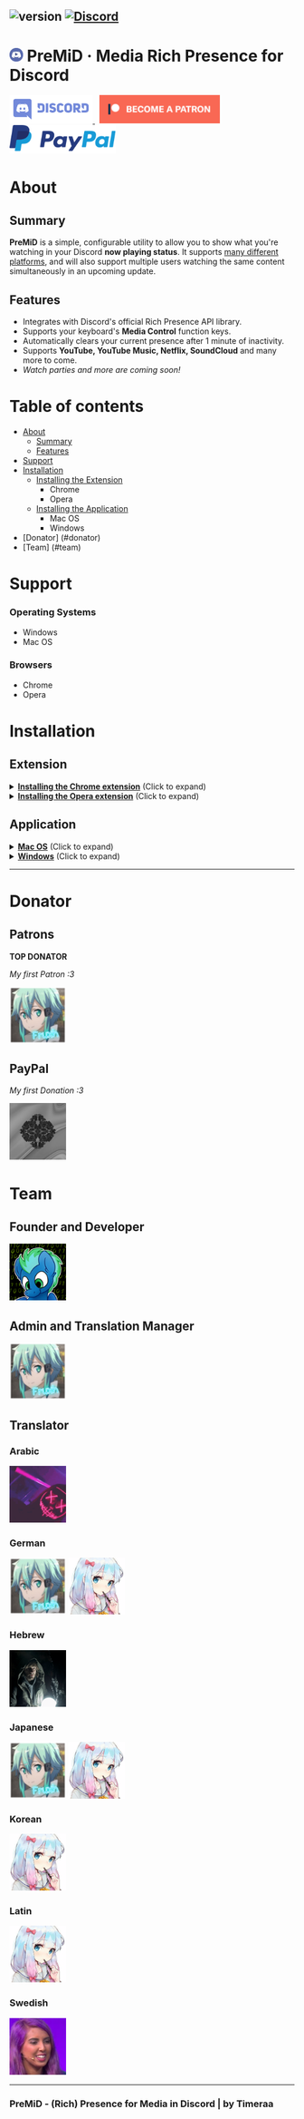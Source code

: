 ## ![version](https://img.shields.io/badge/Version-1.1-brightgreen.svg?style=flat-square) [![Discord](https://img.shields.io/discord/493130730549805057.svg?style=flat-square)](https://discord.gg/Kw7WaYn)

# <img src="gitassets/premid.webp" width="24px" draggable="false"><b> </b>PreMiD &middot; Media Rich Presence for Discord
<a target="_blank" href="https://discord.gg/Kw7WaYn" title="Join our Discord!">
<img src="gitassets/discord.svg" height="50px" draggable="false" alt="Join my Discord!">
</a>&nbsp;
<a target="_blank" href="https://www.patreon.com/bePatron?u=4610890" data-patreon-widget-type="become-patron-button"><img src="gitassets/patreonBTN.png" draggable="false" height="50px" alt="Support me on Patreon!"></a>&nbsp;
<a target="_blank" href="https://www.paypal.com/cgi-bin/webscr?cmd=_s-xclick&hosted_button_id=ZU8Q766ACS2WS&lc=US"><img src="gitassets/PayPal.svg" height="50px" draggable="false" alt="PayPal"></a>

# About
## Summary

**PreMiD** is a simple, configurable utility to allow you to show what you're watching in your Discord **now playing status**. It supports [many different platforms](#support), and will also support multiple users watching the same content simultaneously in an upcoming update.

## Features

- Integrates with Discord's official Rich Presence API library.
- Supports your keyboard's **Media Control** function keys.
- Automatically clears your current presence after 1 minute of inactivity.
- Supports **YouTube, YouTube Music, Netflix, SoundCloud** and many more to come.
- _Watch parties and more are coming soon!_

# Table of contents
- [About](#about)
  - [Summary](#summary)
  - [Features](#features)
- [Support](#support)
- [Installation](#installation)
  - [Installing the Extension](#extension)
    - Chrome
    - Opera
  - [Installing the Application](#application)
    - Mac OS
    - Windows
- [Donator] (#donator)
- [Team] (#team)

# Support

### **Operating Systems**

- Windows
- Mac OS

### **Browsers**

- Chrome
- Opera

# Installation

## Extension

<details>
  <summary><b><u>Installing the Chrome extension</u></b> (Click to expand)</summary>
  <h1>Chrome Extension Installation</h1>
  <ol>
    <li>Click <a href="https://chrome.google.com/webstore/detail/yt-presence/agjnjboanicjcpenljmaaigopkgdnihi">this</a> link</li>
    </li>
    <li>Click "add to Chrome"</li>
    <li>Install the <a href="#application">application</a></li>
  </ol>
</details>
<details>
<summary><b><u>Installing the Opera extension</u></b> (Click to expand)</summary>
  <h1>Opera Extension Installation</h1>
  <ol>
    <li>Download the latest version of the <a href="https://github.com/Timeraa/YT-Presence/releases/latest">extension</a>
    </li>
    <li>Extract the downloaded <b>.zip</b> file</li>
    <li>Open Opera</li>
    <li>Go to <a href="chrome://extensions/">chrome://extensions/</a></li>
    <li>Drag and drop the Folder <b>"Extension"</b> on the page<br>
    <li>Install the <a href="#application">application</a></li>
  </ol>
</details>

## Application

<details>
  <summary><b><u>Mac OS</u></b> (Click to expand)</summary>
  <h1>Installation on Mac OS</h1>
  <ol>
    <li>Download the latest version of the <a href="https://github.com/Timeraa/YT-Presence/releases/latest">application</a>
    </li>
    <li>Open the downloaded <b>.dmg</b> file</li>
    <li>Drag <b>PreMiD</b> Into your <b>Applications</b> Folder</li>
    <li>Open your Launchpad or press F4</li>
    <li>Open <b>PreMiD</b></li>
    <li>Press <b>"Allow"</b> if a window pops up</li>
    <li>Install extension if not already</li>
  </ol>
</details>

<details>
  <summary><b><u>Windows</u></b> (Click to expand)</summary>
  <h1>Installation on Windows</h1>
  <ol>
    <li>Download the latest installer from <a href="https://github.com/Timeraa/YT-Presence/releases/">here</a></li>
    <li>Open the downloaded <b>.exe</b> installer</li>
    <li>If SmartScreen comes up press more informations then press run anyways. (It's not a virus, I promise.)</li>
    <li>YouTube Presence should install itself and start automatically. (You can tell by looking at the taskbar.)</li>
    <li>Install the extension, if you haven't already.</li>
  </ol>
</details>

---

# Donator
## Patrons

<b>TOP DONATOR</b>

<i>My first Patron :3</i>

<a target="_blank" href="https://www.patreon.com/bePatron?u=4610890" data-patreon-widget-type="become-patron-button"><img src="gitassets/fruxh.png" height="100px" width="100px" draggable="false" alt="Fruxh"></a>

## PayPal

<i>My first Donation :3</i>

<img src="gitassets/paz.png" height="100px" width="100px" draggable="false" alt="Paz">

# Team

## Founder and Developer

<img src="gitassets/timeraa.png" height="100px" width="100px" draggable="false" alt="Timeraa">

## Admin and Translation Manager
<img src="gitassets/fruxh.png" height="100px" width="100px" draggable="false" alt="Fruxh">

## Translator

### Arabic
<img src="gitassets/xiRDX.gif" height="100px" width="100px" draggable="false" alt="xiRDX">

### German
<img src="gitassets/fruxh.png" height="100px" width="100px" draggable="false" alt="Fruxh">
<img src="gitassets/restrike.png" height="100px" width="100px" draggable="false" alt="Restrike">

### Hebrew
<img src="gitassets/ufo.png" height="100px" width="100px" draggable="false" alt="Fruxh">

### Japanese
<img src="gitassets/fruxh.png" height="100px" width="100px" draggable="false" alt="Fruxh">
<img src="gitassets/restrike.png" height="100px" width="100px" draggable="false" alt="Restike">

### Korean
<img src="gitassets/restrike.png" height="100px" width="100px" draggable="false" alt="Restike">

### Latin
<img src="gitassets/restrike.png" height="100px" width="100px" draggable="false" alt="Restike">

### Swedish
<img src="gitassets/VerifyBot.png" height="100px" width="100px" draggable="false" alt="VerifyBot">

---

### PreMiD - (Rich) Presence for Media in Discord | by Timeraa
